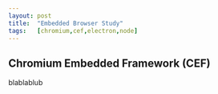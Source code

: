 ```yaml
---
layout: post
title:  "Embedded Browser Study"
tags:   [chromium,cef,electron,node]
---
```


## Chromium Embedded Framework (CEF)

blablablub


